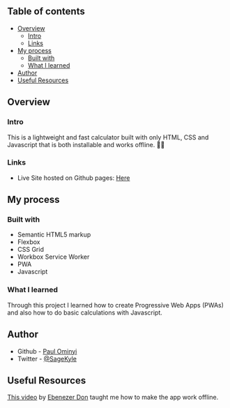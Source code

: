 
## Table of contents

- [Overview](#overview)
  - [Intro](#intro)
  - [Links](#links)
- [My process](#my-process)
  - [Built with](#built-with)
  - [What I learned](#what-i-learned)
- [Author](#author)
- [Useful Resources](#useful-resources)


## Overview

### Intro

This is a lightweight and fast calculator built with only HTML, CSS and Javascript that is both installable and works offline. 🚀📲


### Links

- Live Site hosted on Github pages: [Here](https://sagekyle.github.io/Calculator/)

## My process

### Built with

- Semantic HTML5 markup
- Flexbox
- CSS Grid
- Workbox Service Worker
- PWA
- Javascript

### What I learned

Through this project I learned how to create Progressive Web Apps (PWAs) and also how to do basic calculations with Javascript.

## Author

- Github - [Paul Ominyi](https://github.com/SageKyle)
- Twitter - [@SageKyle](https://www.twitter.com/Ominyi_Sage)

## Useful Resources

[This video](https://youtu.be/h1EhsJNVpxY) by [Ebenezer Don](https://github.com/ebenezerdon) taught me how to make the app work offline.
